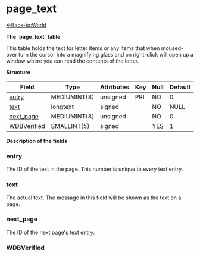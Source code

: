 # page\_text

[<-Back-to:World](database-world.md)

**The \`page\_text\` table**

This table holds the text for letter items or any items that when moused-over turn the cursor into a magnifying glass and on right-click will open up a window where you can read the contents of the letter.

**Structure**

| Field            | Type         | Attributes | Key | Null | Default | Extra | Comment |
|------------------|--------------|------------|-----|------|---------|-------|---------|
| [entry][1]       | MEDIUMINT(8) | unsigned   | PRI | NO   | 0       |       |         |
| [text][2]        | longtext     | signed     |     | NO   | NULL    |       |         |
| [next_page][3]   | MEDIUMINT(8) | unsigned   |     | NO   | 0       |       |         |
| [WDBVerified][4] | SMALLINT(5)  | signed     |     | YES  | 1       |       |         |

[1]: #entry
[2]: #text
[3]: #next_page
[4]: #wdbverified

**Description of the fields**

### entry

The ID of the text in the page. This number is unique to every text entry.

### text

The actual text. The message in this field will be shown as the text on a page.

### next\_page

The ID of the next page's text [entry](#page_text-entry).

### WDBVerified
